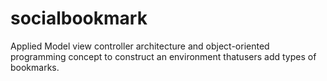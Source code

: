 # socialbookmark
Applied Model view controller architecture and object-oriented programming concept to construct an environment thatusers add types of bookmarks.
